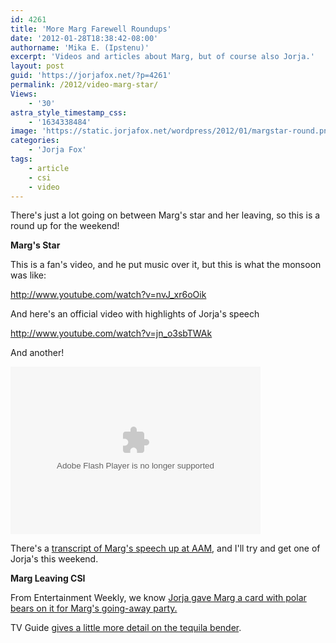 ```yaml
---
id: 4261
title: 'More Marg Farewell Roundups'
date: '2012-01-28T18:38:42-08:00'
authorname: 'Mika E. (Ipstenu)'
excerpt: 'Videos and articles about Marg, but of course also Jorja.'
layout: post
guid: 'https://jorjafox.net/?p=4261'
permalink: /2012/video-marg-star/
Views:
    - '30'
astra_style_timestamp_css:
    - '1634338484'
image: 'https://static.jorjafox.net/wordpress/2012/01/margstar-round.png'
categories:
    - 'Jorja Fox'
tags:
    - article
    - csi
    - video
---
```


There's just a lot going on between Marg's star and her leaving, so this is a round up for the weekend!

**Marg's Star**

This is a fan's video, and he put music over it, but this is what the monsoon was like:

http://www.youtube.com/watch?v=nvJ_xr6oOik

And here's an official video with highlights of Jorja's speech

http://www.youtube.com/watch?v=jn_o3sbTWAk

And another!

<object id="otvPlayer" width="400" height="268"><param name="movie" value="http://cdn.abclocal.go.com/static/flash/embeddedPlayer/swf/otvEmLoader.swf?version=&station=&section=otrc&mediaId=8521942&cdnRoot=http://cdn.abclocal.go.com&webRoot=http://www.ontheredcarpet.com&configPath=/shared/util/&site=" ></param><param name="allowScriptAccess" value="always"></param><param name="allowNetworking" value="all"></param><param name="allowFullScreen" value="true"></param><embed id="otvPlayer" width="400" height="268" type="application/x-shockwave-flash"	allowscriptaccess="always" allownetworking="all" allowfullscreen="true"	src="http://cdn.abclocal.go.com/static/flash/embeddedPlayer/swf/otvEmLoader.swf?version=&station=&section=otrc&mediaId=8521942&cdnRoot=http://cdn.abclocal.go.com&webRoot=http://www.ontheredcarpet.com&configPath=/shared/util/&site="></embed></object>

There's a <a href="http://allaboutmarg.com/wordp/?page_id=21416">transcript of Marg's speech up at AAM</a>, and I'll try and get one of Jorja's this weekend.

**Marg Leaving CSI**

From Entertainment Weekly, we know <a href="https://jorjafox.net/wiki/Entertainment_Weekly_(25_January_2012)">Jorja gave Marg a card with polar bears on it for Marg's going-away party.</a>

TV Guide <a href="https://jorjafox.net/wiki/TV_Guide_(24_January_2012)">gives a little more detail on the tequila bender</a>.
